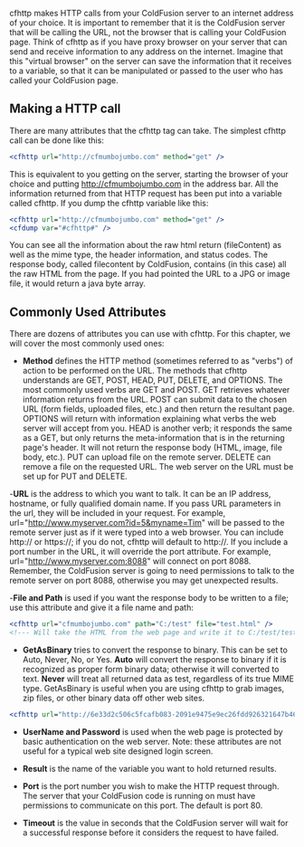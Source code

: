cfhttp makes HTTP calls from your ColdFusion server to an internet
address of your choice. It is important to remember that it is the
ColdFusion server that will be calling the URL, not the browser that is
calling your ColdFusion page. Think of cfhttp as if you have proxy
browser on your server that can send and receive information to any
address on the internet. Imagine that this "virtual browser" on the
server can save the information that it receives to a variable, so that
it can be manipulated or passed to the user who has called your
ColdFusion page.

## Making a HTTP call

There are many attributes that the cfhttp tag can take. The simplest
cfhttp call can be done like this:

```cfml
<cfhttp url="http://cfmumbojumbo.com" method="get" />
```

This is equivalent to you getting on the server, starting the browser of
your choice and putting http://cfmumbojumbo.com in the address bar. All
the information returned from that HTTP request has been put into a
variable called cfhttp. If you dump the cfhttp variable like this:

```cfml
<cfhttp url="http://cfmumbojumbo.com" method="get" />
<cfdump var="#cfhttp#" />
```

You can see all the information about the raw html return (fileContent)
as well as the mime type, the header information, and status codes. The
response body, called filecontent by ColdFusion, contains (in this case)
all the raw HTML from the page. If you had pointed the URL to a JPG or
image file, it would return a java byte array.

## Commonly Used Attributes

There are dozens of attributes you can use with cfhttp. For this
chapter, we will cover the most commonly used ones:

- **Method** defines the HTTP method (sometimes referred to as "verbs") of
action to be performed on the URL. The methods that cfhttp understands
are GET, POST, HEAD, PUT, DELETE, and OPTIONS. The most commonly used
verbs are GET and POST. GET retrieves whatever information returns from
the URL. POST can submit data to the chosen URL (form fields, uploaded
files, etc.) and then return the resultant page. OPTIONS will return
with information explaining what verbs the web server will accept from
you. HEAD is another verb; it responds the same as a GET, but only
returns the meta-information that is in the returning page's header. It
will not return the response body (HTML, image, file body, etc.). PUT
can upload file on the remote server. DELETE can remove a file on the
requested URL. The web server on the URL must be set up for PUT and
DELETE.

-**URL** is the address to which you want to talk. It can be an IP
address, hostname, or fully qualified domain name. If you pass URL
parameters in the url, they will be included in your request. For
example, url="http://www.myserver.com?id=5&myname=Tim" will be passed to
the remote server just as if it were typed into a web browser. You can
include http:// or https://; if you do not, cfhttp will default to
http://. If you include a port number in the URL, it will override the
port attribute. For example, url="http://www.myserver.com:8088" will
connect on port 8088. Remember, the ColdFusion server is going to need
permissions to talk to the remote server on port 8088, otherwise you may
get unexpected results.

-**File and Path** is used if you want the response body to be written to
a file; use this attribute and give it a file name and path:

```cfml
<cfhttp url="cfmumbojumbo.com" path="C:/test" file="test.html" />
<!--- Will take the HTML from the web page and write it to C:/test/test.html on your ColdFusion server. --->
```

- **GetAsBinary** tries to convert the response to binary. This can be set
to Auto, Never, No, or Yes. **Auto** will convert the response to binary
if it is recognized as proper form binary data; otherwise it will
converted to text. **Never** will treat all returned data as test,
regardless of its true MIME type. GetAsBinary is useful when you are
using cfhttp to grab images, zip files, or other binary data off other
web sites.

```cfml
<cfhttp url="http://6e33d2c506c5fcafb083-2091e9475e9ec26fdd926321647b46b0.r56.cf1.rackcdn.com/tim-bennadel.png" />
```

- **UserName and Password** is used when the web page is protected by
basic authentication on the web server. Note: these attributes are not
useful for a typical web site designed login screen.

- **Result** is the name of the variable you want to hold returned
results.

- **Port** is the port number you wish to make the HTTP request
through. The server that your ColdFusion code is running on must
have permissions to communicate on this port. The default is port 80.

- **Timeout** is the value in seconds that the ColdFusion server will
wait for a successful response before it considers the request to
have failed.

